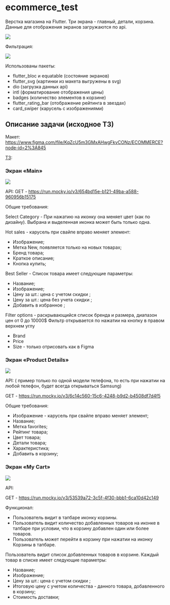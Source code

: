 # ecommerce_test

Верстка магазина на Flutter.
Три экрана - главный, детали, корзина.
Данные для отображения экранов загружаются по api.

![](.github/ecommerce.gif)

Фильтрация:

![](.github/ecommerce-filter.gif)

Использованы пакеты:
- flutter_bloc и equatable (состояние экранов)
- flutter_svg (картинки из макета выгружены в svg)
- dio (загрузка данных api)
- intl (форматирование отображения цены)
- badges (количество элементов в корзине)
- flutter_rating_bar (отображение рейтинга в звездах)
- card_swiper (карусель с изображениями)

## Описание задачи (исходное ТЗ)

Макет:
https://www.figma.com/file/KqZcU5m3GMxAHwgFkvCONz/ECOMMERCE?node-id=2%3A845

[ТЗ](https://docs.google.com/document/d/1VedkRcsN6yukGO2uWES4RuIM8KMtESZ8p7zD7nGySMs/edit?usp=sharing):

### Экран «Main»

![](.github/main.png)

API:
GET - https://run.mocky.io/v3/654bd15e-b121-49ba-a588-960956b15175

Общие требования:

Select Category - При нажатию на иконку она меняет цвет (как по дизайну). 
Выбрана и выделенная иконка может быть только одна.

Hot sales - карусель при свайпе вправо меняет элемент:
- Изображение;
- Метка New, появляется только на новых товарах;
- Бренд товара;
- Краткое описание;
- Кнопка купить;

Best Seller - Список товара имеет следующие параметры:
- Название;
- Изображение;
- Цену за шт.: цена с учетом скидки ;
- Цену за шт.: цена без учета скидки ;
- Добавить в избранное ;

Filter options - раскрывающийся список бренда и размера, диапазон цен от 0 до 10000$
Фильтр открывается по нажатии на кнопку в правом верхнем углу

- Brand
- Price
- Size - только отрисовать как в Figma

### Экран «Product Details»

![](.github/product-details.png)

API: ( пример только по одной модели телефона, то есть при нажатии на любой телефон, будет всегда открываться Samsung)

GET - https://run.mocky.io/v3/6c14c560-15c6-4248-b9d2-b4508df7d4f5

Общие требования:
- Изображение - карусель при свайпе вправо меняет элемент;
- Название;
- Метка favorites;
- Рейтинг товара;
- Цвет товара;
- Детали товара;
- Характеристика;
- Добавить в корзину;

### Экран «My Cart»

![](.github/my-cart.png)

API:

GET - https://run.mocky.io/v3/53539a72-3c5f-4f30-bbb1-6ca10d42c149

Функционал:
- Пользователь видит в тапбаре иконку корзины.
- Пользователь видит количество добавленных товаров на иконке в тапбаре при условии, что в корзину добавлен один или более товаров.
- Пользователь может перейти в корзину при нажатии на иконку Корзины в тапбаре.

Пользователь видит список добавленных товаров в корзине.
Каждый товар в списке имеет следующие параметры:
- Название;
- Изображение;
- Цену за шт.: цена с учетом скидки ;
- Итоговую цену с учетом количества - данного товара, добавленного в корзину;
- Стоимость доставки;

